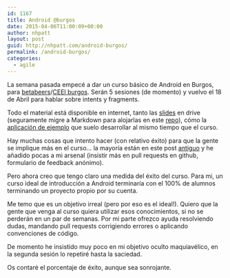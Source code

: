 ```yaml
---
id: 1167
title: Android @burgos
date: 2015-04-06T11:00:09+00:00
author: nhpatt
layout: post
guid: http://nhpatt.com/android-burgos/
permalink: /android-burgos/
categories:
  - agile
---
```

La semana pasada empecé a dar un curso básico de Android en Burgos, para [betabeers](https://betabeers.com/community/betabeers-burgos-240/)/[CEEI burgos](http://ceeiburgos.es/). Serán 5 sesiones (de momento) y vuelvo el 18 de Abril para hablar sobre intents y fragments.

Todo el material está disponible en internet, tanto las [slides](http://kcy.me/1zlg2) en drive (seguramente migre a Markdown para alojarlas en este [repo](https://github.com/nhpatt/Android-en-Burgos)), cómo la [aplicación de ejemplo](https://github.com/nhpatt/MyConference) que suelo desarrollar al mismo tiempo que el curso.

Hay muchas cosas que intento hacer (con relativo éxito) para que la gente se implique más en el curso&#8230; la mayoría están en este post [antiguo](http://nhpatt.com/aprender-ensenando/) y he añadido pocas a mi arsenal (insistir más en pull requests en github, formulario de feedback anónimo).

Pero ahora creo que tengo claro una medida del éxito del curso. Para mi, un curso ideal de introducción a Android terminaría con el 100% de alumnos terminando un proyecto propio por su cuenta.

Me temo que es un objetivo irreal (pero por eso es el ideal!). Quiero que la gente que venga al curso quiera utilizar esos conocimientos, si no se perderán en un par de semanas. Por mi parte ofrezco ayuda resolviendo dudas, mandando pull requests corrigiendo errores o aplicando convenciones de código.

De momento he insistido muy poco en mi objetivo oculto maquiavélico, en la segunda sesión lo repetiré hasta la saciedad.

Os contaré el porcentaje de éxito, aunque sea sonrojante.


